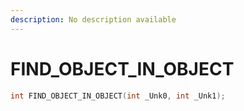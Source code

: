 ```yaml
---
description: No description available 
---
```


# FIND_OBJECT_IN_OBJECT

```cpp
int FIND_OBJECT_IN_OBJECT(int _Unk0, int _Unk1);
```